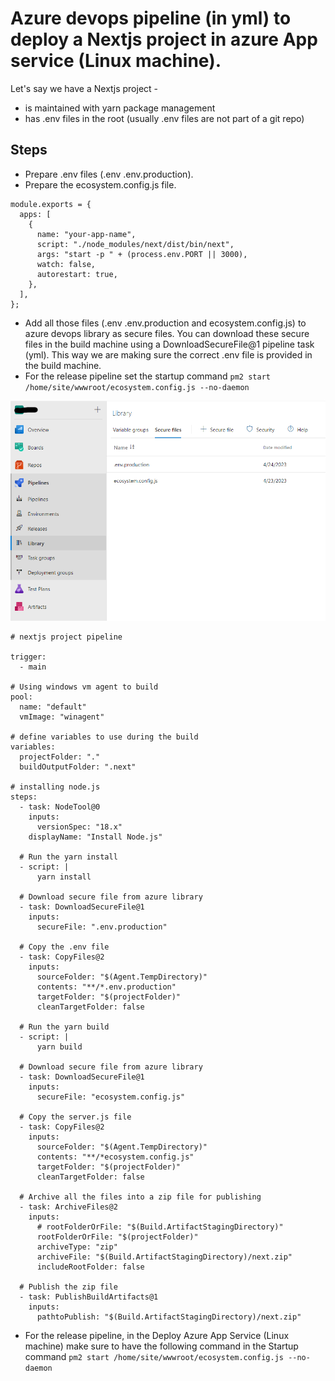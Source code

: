 # Azure devops pipeline (in yml) to deploy a Nextjs project in azure App service (Linux machine).

Let's say we have a Nextjs project -

- is maintained with yarn package management
- has .env files in the root (usually .env files are not part of a git repo)

## Steps

- Prepare .env files (.env .env.production).
- Prepare the ecosystem.config.js file.
```
module.exports = {
  apps: [
    {
      name: "your-app-name",
      script: "./node_modules/next/dist/bin/next",
      args: "start -p " + (process.env.PORT || 3000),
      watch: false,
      autorestart: true,
    },
  ],
};
```
- Add all those files (.env .env.production and ecosystem.config.js) to azure devops library as secure files. You can download these secure files in the build machine using a DownloadSecureFile@1 pipeline task (yml). This way we are making sure the correct .env file is provided in the build machine.
- For the release pipeline set the startup command ```pm2 start /home/site/wwwroot/ecosystem.config.js --no-daemon```


<img src="/pipeline_library.png" />

```
# nextjs project pipeline

trigger:
  - main

# Using windows vm agent to build
pool:
  name: "default"
  vmImage: "winagent"

# define variables to use during the build
variables:
  projectFolder: "."
  buildOutputFolder: ".next"

# installing node.js
steps:
  - task: NodeTool@0
    inputs:
      versionSpec: "18.x"
    displayName: "Install Node.js"

  # Run the yarn install
  - script: |
      yarn install

  # Download secure file from azure library
  - task: DownloadSecureFile@1
    inputs:
      secureFile: ".env.production"

  # Copy the .env file
  - task: CopyFiles@2
    inputs:
      sourceFolder: "$(Agent.TempDirectory)"
      contents: "**/*.env.production"
      targetFolder: "$(projectFolder)"
      cleanTargetFolder: false

  # Run the yarn build
  - script: |
      yarn build

  # Download secure file from azure library
  - task: DownloadSecureFile@1
    inputs:
      secureFile: "ecosystem.config.js"

  # Copy the server.js file
  - task: CopyFiles@2
    inputs:
      sourceFolder: "$(Agent.TempDirectory)"
      contents: "**/*ecosystem.config.js"
      targetFolder: "$(projectFolder)"
      cleanTargetFolder: false

  # Archive all the files into a zip file for publishing
  - task: ArchiveFiles@2
    inputs:
      # rootFolderOrFile: "$(Build.ArtifactStagingDirectory)"
      rootFolderOrFile: "$(projectFolder)"
      archiveType: "zip"
      archiveFile: "$(Build.ArtifactStagingDirectory)/next.zip"
      includeRootFolder: false

  # Publish the zip file
  - task: PublishBuildArtifacts@1
    inputs:
      pathtoPublish: "$(Build.ArtifactStagingDirectory)/next.zip"

```
- For the release pipeline, in the Deploy Azure App Service (Linux machine) make sure to have the following command in the Startup command
``` pm2 start /home/site/wwwroot/ecosystem.config.js --no-daemon ```
